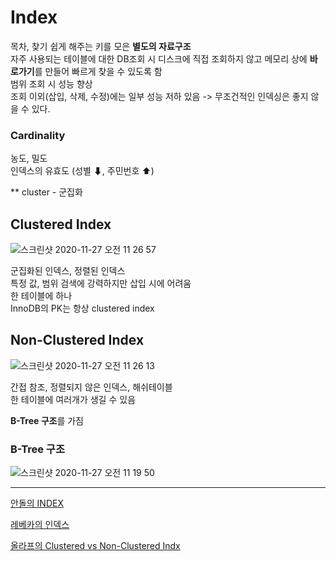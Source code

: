 # Index

목차, 찾기 쉽게 해주는 키를 모은 **별도의 자료구조**  
자주 사용되는 테이블에 대한 DB조회 시 디스크에 직접 조회하지 않고 메모리 상에 **바로가기**를 만들어 빠르게 찾을 수 있도록 함  
범위 조회 시 성능 향상  
조회 이외(삽입, 삭제, 수정)에는 일부 성능 저하 있음 -> 무조건적인 인덱싱은 좋지 않을 수 있다.

### Cardinality

농도, 밀도  
인덱스의 유효도 (성별 ⬇, 주민번호 ⬆)

** cluster - 군집화

## Clustered Index

![스크린샷 2020-11-27 오전 11 26 57](https://user-images.githubusercontent.com/45786387/100403919-770bda00-30a3-11eb-9fb9-939b2eb0be1a.png)

군집화된 인덱스, 정렬된 인덱스  
특정 값, 범위 검색에 강력하지만 삽입 시에 어려움  
한 테이블에 하나  
InnoDB의 PK는 항상 clustered index

## Non-Clustered Index

![스크린샷 2020-11-27 오전 11 26 13](https://user-images.githubusercontent.com/45786387/100403882-5e032900-30a3-11eb-89eb-f491378ce6f3.png)

간접 참조, 정렬되지 않은 인덱스, 해쉬테이블  
한 테이블에 여러개가 생길 수 있음

**B-Tree 구조**를 가짐

### B-Tree 구조

![스크린샷 2020-11-27 오전 11 19 50](https://user-images.githubusercontent.com/45786387/100403527-7c1c5980-30a2-11eb-8b10-7fe3210d0649.png)

---

[안돌의 INDEX](https://www.youtube.com/watch?v=NkZ6r6z2pBg&list=PLgXGHBqgT2TvpJ_p9L_yZKPifgdBOzdVH&index=77&ab_channel=%EC%9A%B0%EC%95%84%ED%95%9CTech)

[레베카의 인덱스](https://www.youtube.com/watch?v=9ZXIoh9PtwY&list=PLgXGHBqgT2TvpJ_p9L_yZKPifgdBOzdVH&index=24&ab_channel=%EC%9A%B0%EC%95%84%ED%95%9CTech)

[올라프의 Clustered vs Non-Clustered Indx](https://www.youtube.com/watch?v=js4y5VDknfA&list=PLgXGHBqgT2TvpJ_p9L_yZKPifgdBOzdVH&index=56&ab_channel=%EC%9A%B0%EC%95%84%ED%95%9CTech)

